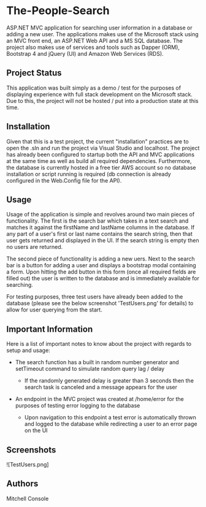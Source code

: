 # The-People-Search
ASP.NET MVC application for searching user information in a database or adding a new user. The applications makes use of the Microsoft stack using an MVC front end, an ASP.NET Web API and a MS SQL database. The project also makes use of services and tools such as Dapper (ORM), Bootstrap 4 and jQuery (UI) and Amazon Web Services (RDS). 

## Project Status
This application was built simply as a demo / test for the purposes of displaying experience with full stack development on the Microsoft stack. Due to this, the project will not be hosted / put into a production state at this time.

## Installation
Given that this is a test project, the current "installation" practices are to open the .sln and run the project via Visual Studio and localhost. The project has already been configured to startup both the API and MVC applications at the same time as well as build all required dependencies. Furthermore, the database is currently hosted in a free tier AWS account so no database installation or script running is required (db connection is already configured in the Web.Config file for the API).

## Usage
Usage of the application is simple and revolves around two main pieces of functionality. The first is the search bar which takes in a text search and matches it against the firstName and lastName columns in the database. If any part of a user's first or last name contains the search string, then that user gets returned and displayed in the UI. If the search string is empty then no users are returned.

The second piece of functionality is adding a new uers. Next to the search bar is a button for adding a user and displays a bootstrap modal containing a form. Upon hitting the add button in this form (once all required fields are filled out) the user is written to the database and is immediately available for searching.

For testing purposes, three test users have already been added to the database (please see the below screenshot 'TestUsers.png' for details) to allow for user querying from the start.

## Important Information
Here is a list of important notes to know about the project with regards to setup and usage:
- The search function has a built in random number generator and setTimeout command to simulate random query lag / delay
	- If the randomly generated delay is greater than 3 seconds then the search task is canceled and a message appears for the user
	
- An endpoint in the MVC project was created at /home/error for the purposes of testing error logging to the database
	- Upon navigation to this endpoint a test error is automatically thrown and logged to the database while redirecting a user to an error page on the UI

## Screenshots
![TestUsers.png]

## Authors
Mitchell Console
